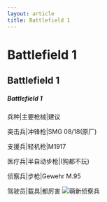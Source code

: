 ```yaml
---
layout: article
title: Battlefield 1
---
```


# Battlefield 1

## Battlefield 1

##### Battlefield 1

兵种|主要枪械|建议

突击兵|冲锋枪|SMG 08/18(原厂)

支援兵|轻机枪|M1917

医疗兵|半自动步枪|(狗都不玩)

侦察兵|步枪|Gewehr M.95

驾驶员|载具|都厉害
![萌新侦察兵](https://pic1.zhimg.com/80/v2-3611512364b29634faa1c29e643f8445_720w.jpg?source=1940ef5c)